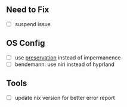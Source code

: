 ## Need to Fix
- [ ] suspend issue

## OS Config
- [ ] use [preservation](https://github.com/WilliButz/preservation) instead of impermanence
- [ ] bendemann: use niri instead of hyprland

## Tools
- [ ] update nix version for better error report

